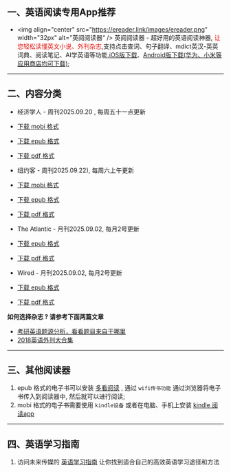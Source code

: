 ## 一、英语阅读专用App推荐

* <img align="center" src="https://ereader.link/images/ereader.png" width="32px" alt="英阅阅读器“ /> 英阅阅读器 - 超好用的英语阅读神器, <font color="#e3120b">让您轻松读懂英文小说、外刊杂志</font>,支持点击查词、句子翻译、mdict英汉-英英词典、阅读笔记、AI学英语等功能,[iOS版下载](https://apps.apple.com/cn/app/ereader-%E8%8B%B1%E9%98%85%E9%98%85%E8%AF%BB%E5%99%A8/id1558805880)、[Android版下载(华为、小米等应用商店均可下载)](https://ereader.link/);

---------------------


## 二、内容分类

* 经济学人 - 周刊2025.09.20 , 每周五十一点更新
* [下载 mobi 格式](https://github.com/granthuang999/english-books-down/raw/master/01_economist/te_2025.09.20/TheEconomist.2025.09.20.mobi) 
* [下载 epub 格式](https://github.com/granthuang999/english-books-down/raw/master/01_economist/te_2025.09.20/TheEconomist.2025.09.20.epub)
* [下载 pdf 格式](https://github.com/granthuang999/english-books-down/raw/master/01_economist/te_2025.09.20/TheEconomist.2025.09.20.pdf)
    
* 纽约客 - 周刊2025.09.22), 每周六上午更新
* [下载 mobi 格式](https://github.com/granthuang999/english-books-down/raw/master/02_new_yorker/2025.09.22/new_yorker.2025.09.22.mobi) 
* [下载 epub 格式](https://github.com/granthuang999/english-books-down/raw/master/02_new_yorker/2025.09.22/new_yorker.2025.09.22.epub)
* [下载 pdf 格式](https://github.com/granthuang999/english-books-down/raw/master/02_new_yorker/2025.09.22/new_yorker.2025.09.22.pdf)

* The Atlantic - 月刊2025.09.02, 每月2号更新
* [下载 epub 格式](https://github.com/granthuang999/english-books-down/raw/master/04_atlantic/2025.09.02/Atlantic_2025.09.02.epub)
* [下载 pdf 格式](https://github.com/granthuang999/english-books-down/raw/master/04_atlantic/2025.09.02/Atlantic_2025.09.02.pdf)

* Wired - 月刊2025.09.02, 每月2号更新
* [下载 epub 格式](https://github.com/granthuang999/english-books-down/raw/master/05_wired/2025.09.02/wired_2025.09.02.epub)
* [下载 pdf 格式](https://github.com/granthuang999/english-books-down/raw/master/05_wired/2025.09.02/wired_2025.09.02.pdf)
    

**如何选择杂志 ? 请参考下面两篇文章**

* [考研英语题源分析，看看题目来自于哪里](https://zhuanlan.zhihu.com/p/25051680)
* [2018英语外刊大合集](https://zhuanlan.zhihu.com/p/54181221)


-------------------------------------
## 三、其他阅读器

1. epub 格式的电子书可以安装 [多看阅读](https://www.duokan.com/product) ,  通过 `wifi传书功能` 通过浏览器将电子书传入到阅读器中, 然后就可以进行阅读;
2. mobi 格式的电子书需要使用 `kindle设备` 或者在电脑、手机上安装 [kindle 阅读app](https://www.amazon.cn/kindle-dbs/fd/kcp/ref=sv_kinc_0)


-------------------------------------
## 四、英语学习指南

1. 访问未来传媒的 [英语学习指南](https://www.futuremedia.work/english-study/) 让你找到适合自己的高效英语学习途径和方法


